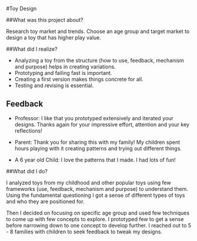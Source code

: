 #Toy Design

##What was this project about?

Research toy market and trends. Choose an age group and target market to design a toy that has higher play value. 

##What did I realize?

* Analyzing a toy from the structure (how to use, feedback, mechanism and purpose) helps in creating variations.
* Prototyping and failing fast is important.
* Creating a first version makes things concrete for all.
* Testing and revising is essential.

## Feedback
* Professor: I like that you prototyped extensively and iterated your designs. Thanks again for your impressive effort, attention and your key reflections!

* Parent: Thank you for sharing this with my family! My children spent hours playing with it creating patterns and trying out different things.

* A 6 year old Child: I love the patterns that I made. I had lots of fun!

##What did I do?

I analyzed toys from my childhood and other popular toys using few frameworks (use, feedback, mechanism and purpose) to understand them. Using the fundamental questioning I got a sense of different types of toys and who they are positioned for. 

Then I decided on focusing on specific age group and used few techniques to come up with few concepts to explore. I prototyped few to get a sense before narrowing down to one concept to develop further. I reached out to 5 - 8 families with children to seek feedback to tweak my designs. 


